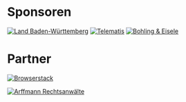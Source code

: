 # Sponsoren

[![Land Baden-Württemberg](assets/sponsors/land_bw.png)](https://www.baden-wuerttemberg.de/)
[![Telematis](assets/sponsors/telematis.png)](https://www.telematis.de/)
[![Bohling & Eisele](assets/sponsors/bohling-eisele.jpg)](https://bohling-eisele.de/)


# Partner

[![Browserstack](assets/markdown/images/browserstack.png)](https://www.browserstack.com/)

[![Arffmann Rechtsanwälte](assets/markdown/images/Arfmann-Berger-Rechtsanwaelte.jpeg)](https://www.arfmann-recht.de)